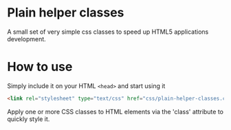 # Plain helper classes
A small set of very simple css classes to speed up HTML5 applications development.

# How to use

Simply include it on your HTML `<head>` and start using it
```html
<link rel="stylesheet" type="text/css" href="css/plain-helper-classes.css">
```
Apply one or more CSS classes to HTML elements via the 'class' attribute to quickly style it.

